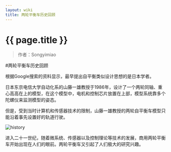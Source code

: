 ```yaml
---
layout: wiki
title: 两轮平衡车历史回顾
---
```


# {{ page.title }}

> 作者：Songyimiao

#两轮平衡车历史回顾

根据Google搜索的资料显示，最早提出自平衡类似设计思想的是日本学者。

日本东京电信大学自动化系的山藤一雄教授于1986年，设计了一个两轮同轴、重心高高在上的模型，在这个模型中，电机和控制芯片放置在上部，模型系统靠多个陀螺仪来监测模型的姿态。

但是，受到当时计算机和传感器技术的限制，山藤一雄教授的两轮自平衡车模型只能沿着事先设置好的轨道行驶。

![history](http://miaowlabs.com/img/history.png "Title")


进入二十一世纪，随着微系统、传感器以及控制理论等技术的发展，商用两轮平衡车开始出现在人们的眼前。两轮平衡车又引起了人们极大的研究兴趣。

